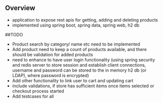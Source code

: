 ## Overview
- application to expose rest apis for getting, adding and deleting products
- implemented using spring boot, spring data, spring web, h2 db 

##TODO
- Product search by category/ name etc need to be implemented
- Add product need to keep a count of products available, and there should be validation for added products
- need to enhance to have user login functionality (using spring security and redis server to store session and establish client connections, 
username and password can be stored to the in memory h2 db (or LDAP), where password is encrypted)
- Add other functionality to link user to cart and updating cart
- include validations, if store has sufficient items once items selected or checkout process started
- Add testcases for all